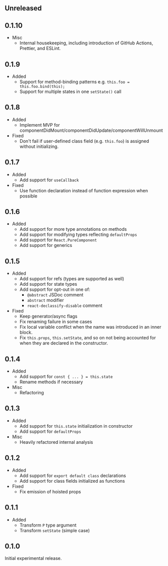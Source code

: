## Unreleased

## 0.1.10

- Misc
  - Internal housekeeping, including introduction of GitHub Actions, Prettier, and ESLint.

## 0.1.9

- Added
  - Support for method-binding patterns e.g. `this.foo = this.foo.bind(this);`
  - Support for multiple states in one `setState()` call

## 0.1.8

- Added
  - Implement MVP for componentDidMount/componentDidUpdate/componentWillUnmount
- Fixed
  - Don't fail if user-defined class field (e.g. `this.foo`) is assigned without initializing.

## 0.1.7

- Added
  - Add support for `useCallback`
- Fixed
  - Use function declaration instead of function expression when possible

## 0.1.6

- Added
  - Add support for more type annotations on methods
  - Add support for modifying types reflecting `defaultProps`
  - Add support for `React.PureComponent`
  - Add support for generics

## 0.1.5

- Added
  - Add support for refs (types are supported as well)
  - Add support for state types
  - Add support for opt-out in one of:
    - `@abstract` JSDoc comment
    - `abstract` modifier
    - `react-declassify-disable` comment
- Fixed
  - Keep generator/async flags
  - Fix renaming failure in some cases
  - Fix local variable conflict when the name was introduced in an inner block.
  - Fix `this.props`, `this.setState`, and so on not being accounted for when they are declared in the constructor.

## 0.1.4

- Added
  - Add support for `const { ... } = this.state`
  - Rename methods if necessary
- Misc
  - Refactoring

## 0.1.3

- Added
  - Add support for `this.state` initialization in constructor
  - Add support for `defaultProps`
- Misc
  - Heavily refactored internal analysis

## 0.1.2

- Added
  - Add support for `export default class` declarations
  - Add support for class fields initialized as functions
- Fixed
  - Fix emission of hoisted props

## 0.1.1

- Added
  - Transform `P` type argument
  - Transform `setState` (simple case)

## 0.1.0

Initial experimental release.
